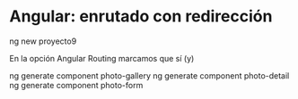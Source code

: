 
# Angular: enrutado con redirección

ng new proyecto9

En la opción Angular Routing marcamos que sí (y)

ng generate component photo-gallery
ng generate component photo-detail
ng generate component photo-form